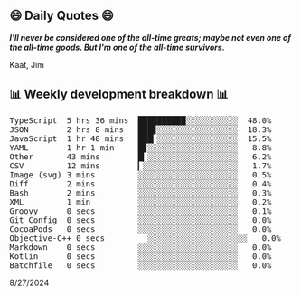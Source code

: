 ## 😄 Daily Quotes 😄

_**I'll never be considered one of the all-time greats; maybe not even one of the all-time goods. But I'm one of the all-time survivors.**_

Kaat, Jim



## 📊 Weekly development breakdown 📊

<pre>TypeScript  5 hrs 36 mins  ██████████░░░░░░░░░░░  48.0%
JSON        2 hrs 8 mins   ███▊░░░░░░░░░░░░░░░░░  18.3%
JavaScript  1 hr 48 mins   ███▎░░░░░░░░░░░░░░░░░  15.5%
YAML        1 hr 1 min     █▊░░░░░░░░░░░░░░░░░░░   8.8%
Other       43 mins        █▎░░░░░░░░░░░░░░░░░░░   6.2%
CSV         12 mins        ▎░░░░░░░░░░░░░░░░░░░░   1.7%
Image (svg) 3 mins         ░░░░░░░░░░░░░░░░░░░░░   0.5%
Diff        2 mins         ░░░░░░░░░░░░░░░░░░░░░   0.4%
Bash        2 mins         ░░░░░░░░░░░░░░░░░░░░░   0.3%
XML         1 min          ░░░░░░░░░░░░░░░░░░░░░   0.2%
Groovy      0 secs         ░░░░░░░░░░░░░░░░░░░░░   0.1%
Git Config  0 secs         ░░░░░░░░░░░░░░░░░░░░░   0.0%
CocoaPods   0 secs         ░░░░░░░░░░░░░░░░░░░░░   0.0%
Objective-C++ 0 secs         ░░░░░░░░░░░░░░░░░░░░░   0.0%
Markdown    0 secs         ░░░░░░░░░░░░░░░░░░░░░   0.0%
Kotlin      0 secs         ░░░░░░░░░░░░░░░░░░░░░   0.0%
Batchfile   0 secs         ░░░░░░░░░░░░░░░░░░░░░   0.0%</pre>

8/27/2024